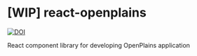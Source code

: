 # [WIP] react-openplains

[![DOI](https://zenodo.org/badge/566014059.svg)](https://zenodo.org/badge/latestdoi/566014059)

React component library for developing OpenPlains application